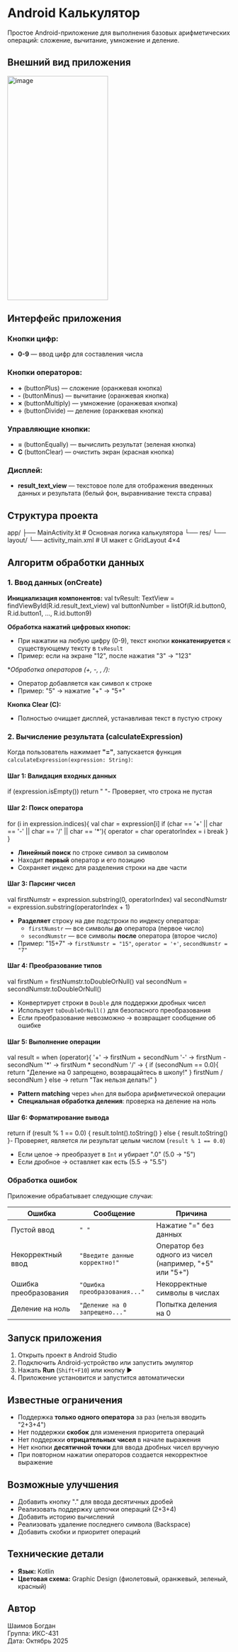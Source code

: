 # Android Калькулятор

Простое Android-приложение для выполнения базовых арифметических операций: сложение, вычитание, умножение и деление.

## Внешний вид приложения

<img width="227" height="506" alt="image" src="https://github.com/user-attachments/assets/a8633213-d230-4afc-b219-50c6f70de19c" />

## Интерфейс приложения

### Кнопки цифр:
- **0-9** — ввод цифр для составления числа 

### Кнопки операторов:
- **+** (buttonPlus) — сложение (оранжевая кнопка)
- **-** (buttonMinus) — вычитание (оранжевая кнопка)
- **×** (buttonMultiply) — умножение (оранжевая кнопка)
- **÷** (buttonDivide) — деление (оранжевая кнопка)

### Управляющие кнопки:
- **=** (buttonEqually) — вычислить результат (зеленая кнопка)
- **C** (buttonClear) — очистить экран (красная кнопка)

### Дисплей:
- **result_text_view** — текстовое поле для отображения введенных данных и результата (белый фон, выравнивание текста справа)

## Структура проекта
app/
├── MainActivity.kt # Основная логика калькулятора
└── res/
└── layout/
└── activity_main.xml # UI макет с GridLayout 4×4

## Алгоритм обработки данных

### 1. Ввод данных (onCreate)

**Инициализация компонентов:**
val tvResult: TextView = findViewById(R.id.result_text_view)
val buttonNumber = listOf(R.id.button0, R.id.button1, ..., R.id.button9)

**Обработка нажатий цифровых кнопок:**
- При нажатии на любую цифру (0-9), текст кнопки **конкатенируется** к существующему тексту в `tvResult`
- Пример: если на экране "12", после нажатия "3" → "123"

**Обработка операторов (+, -, *, /):**
- Оператор добавляется как символ к строке
- Пример: "5" → нажатие "+" → "5+"

**Кнопка Clear (C):**
- Полностью очищает дисплей, устанавливая текст в пустую строку

### 2. Вычисление результата (calculateExpression)

Когда пользователь нажимает **"="**, запускается функция `calculateExpression(expression: String)`:

#### Шаг 1: Валидация входных данных
if (expression.isEmpty()) return " "- Проверяет, что строка не пустая

#### Шаг 2: Поиск оператора
for (i in expression.indices){
val char = expression[i]
if (char == '+' || char == '-' || char == '/' || char == '*'){
operator = char
operatorIndex = i
break
}
}
- **Линейный поиск** по строке символ за символом
- Находит **первый** оператор и его позицию
- Сохраняет индекс для разделения строки на две части

#### Шаг 3: Парсинг чисел
val firstNumstr = expression.substring(0, operatorIndex)
val secondNumstr = expression.substring(operatorIndex + 1)
- **Разделяет** строку на две подстроки по индексу оператора:
  - `firstNumstr` — все символы **до** оператора (первое число)
  - `secondNumstr` — все символы **после** оператора (второе число)
- Пример: "15+7" → `firstNumstr = "15"`, `operator = '+'`, `secondNumstr = "7"`

#### Шаг 4: Преобразование типов
val firstNum = firstNumstr.toDoubleOrNull()
val secondNum = secondNumstr.toDoubleOrNull()
- Конвертирует строки в `Double` для поддержки дробных чисел
- Использует `toDoubleOrNull()` для безопасного преобразования
- Если преобразование невозможно → возвращает сообщение об ошибке

#### Шаг 5: Выполнение операции
val result = when (operator){
'+' -> firstNum + secondNum
'-' -> firstNum - secondNum
'*' -> firstNum * secondNum
'/' -> {
if (secondNum == 0.0){
return "Деление на 0 запрещено, возвращайтесь в школу!"
}
firstNum / secondNum
}
else -> return "Так нельзя делать!"
}
- **Pattern matching** через `when` для выбора арифметической операции
- **Специальная обработка деления**: проверка на деление на ноль

#### Шаг 6: Форматирование вывода
return if (result % 1 == 0.0) {
result.toInt().toString()
} else {
result.toString()
}- Проверяет, является ли результат целым числом (`result % 1 == 0.0`)
- Если целое → преобразует в `Int` и убирает ".0" (5.0 → "5")
- Если дробное → оставляет как есть (5.5 → "5.5")

### Обработка ошибок

Приложение обрабатывает следующие случаи:

|         Ошибка        |           Сообщение           |                         Причина                        |
|-----------------------|-------------------------------|--------------------------------------------------------|
|      Пустой ввод      |             `" "`             |                   Нажатие "=" без данных               |
|    Некорректный ввод  | `"Введите данные корректно!"` | Оператор без одного из чисел (например, "+5" или "5+") |
| Ошибка преобразования |  `"Ошибка преобразования..."` |                 Некорректные символы в числах          |
|    Деление на ноль    | `"Деление на 0 запрещено..."` |                     Попытка деления на 0               |

## Запуск приложения

1. Открыть проект в Android Studio
2. Подключить Android-устройство или запустить эмулятор 
3. Нажать **Run** (`Shift+F10`) или кнопку ▶️
4. Приложение установится и запустится автоматически

## Известные ограничения

- Поддержка **только одного оператора** за раз (нельзя вводить "2+3+4")
- Нет поддержки **скобок** для изменения приоритета операций
- Нет поддержки **отрицательных чисел** в начале выражения
- Нет кнопки **десятичной точки** для ввода дробных чисел вручную
- При повторном нажатии операторов создается некорректное выражение

## Возможные улучшения

- Добавить кнопку "." для ввода десятичных дробей
- Реализовать поддержку цепочки операций (2+3+4)
- Добавить историю вычислений
- Реализовать удаление последнего символа (Backspace)
- Добавить скобки и приоритет операций

## Технические детали

- **Язык:** Kotlin
- **Цветовая схема:** Graphic Design (фиолетовый, оранжевый, зеленый, красный)

## Автор

Шаимов Богдан  
Группа: ИКС-431  
Дата: Октябрь 2025

